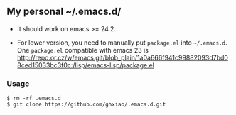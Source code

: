 ## My personal ~/.emacs.d/

- It should work on emacs >= 24.2. 

- For lower version, you need to manually put `package.el` into `~/.emacs.d`. 
One `package.el` compatible with emacs 23 is  <http://repo.or.cz/w/emacs.git/blob_plain/1a0a666f941c99882093d7bd08ced15033bc3f0c:/lisp/emacs-lisp/package.el>

### Usage

```
$ rm -rf .emacs.d
$ git clone https://github.com/ghxiao/.emacs.d.git
```